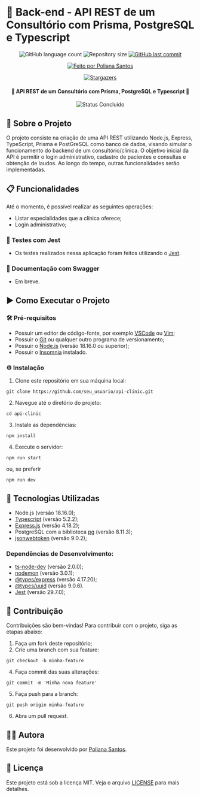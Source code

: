 # 💊 Back-end - API REST de um Consultório com Prisma, PostgreSQL e Typescript

<p align="center">
  <img alt="GitHub language count" src="https://img.shields.io/github/languages/count/polianams/api-clinic?color=blue">

  <img alt="Repository size" src="https://img.shields.io/github/repo-size/polianams/api-clinic">
  
  <a href="https://github.com/polianams/api-clinic/commits/master">
    <img alt="GitHub last commit" src="https://img.shields.io/github/last-commit/polianams/api-clinic">
  </a>
</p>
<p align="center">
   <a href="https://www.linkedin.com/in/polianams/">
    <img alt="Feito por Poliana Santos" src="https://img.shields.io/badge/feito-por%20Poliana%20Santos-blue">
   </a>
</p>
<p align="center">
   <a href="https://github.com/polianams/api-clinic/stargazers">
    <img alt="Stargazers" src="https://img.shields.io/github/stars/polianams/api-clinic?style=social">
  </a>
</p>

<h4 align="center"> 
	🚧 API REST de um Consultório com Prisma, PostgreSQL e Typescript 🚧
</h4>

<p align="center">
	<img alt="Status Concluído" src="https://img.shields.io/badge/STATUS-EM%20DESENVOLVIMENTO-red">
</p>

## 📝 Sobre o Projeto

O projeto consiste na criação de uma API REST utilizando Node.js, Express, TypeScript, Prisma e PostGreSQL como banco de dados, visando simular o funcionamento do backend de um consultório/clinica. O objetivo inicial da API é permitir o login administrativo, cadastro de pacientes e consultas e obtenção de laudos. Ao longo do tempo, outras funcionalidades serão implementadas.

## 📋 Funcionalidades

Até o momento, é possível realizar as seguintes operações:

- Listar especialidades que a clínica oferece;
- Login administrativo;

### 🎯 Testes com Jest

- Os testes realizados nessa aplicação foram feitos utilizando o [Jest](https://jestjs.io/pt-BR/).
  
### 📖 Documentação com Swagger

- Em breve.

## ▶️ Como Executar o Projeto

### 🛠️ Pré-requisitos

- Possuir um editor de código-fonte, por exemplo [VSCode](https://code.visualstudio.com/download) ou [Vim](https://www.vim.org/download.php);
- Possuir o [Git](https://git-scm.com/downloads) ou qualquer outro programa de versionamento;
- Possuir o [Node.js](https://nodejs.org/en/download/current) (versão 18.16.0 ou superior);
- Possuir o [Insomnia](https://insomnia.rest/download) instalado.

### ⚙️ Instalação

1. Clone este repositório em sua máquina local:
```
git clone https://github.com/seu_usuario/api-clinic.git
```
2. Navegue até o diretório do projeto:
```
cd api-clinic
```
3. Instale as dependências:
```
npm install
```
4. Execute o servidor:
```
npm run start
```
ou, se preferir
```
npm run dev
```
## 🚀 Tecnologias Utilizadas

- Node.js (versão 18.16.0);
- [Typescript](https://www.npmjs.com/package/typescript) (versão 5.2.2);
- [Express.js](https://www.npmjs.com/package/express) (versão 4.18.2);
- PostgreSQL com a biblioteca [pg]() (versão 8.11.3);
- [jsonwebtoken](https://www.npmjs.com/package/jsonwebtoken) (versão 9.0.2);

### Dependências de Desenvolvimento:

- [ts-node-dev](https://www.npmjs.com/package/ts-node-dev) (versão 2.0.0);
- [nodemon](https://www.npmjs.com/package/nodemon) (versão 3.0.1);
- [@types/express](https://www.npmjs.com/package/@types/express) (versão 4.17.20);
- [@types/uuid](https://www.npmjs.com/package/@types/uuid) (versão 9.0.6).
- [Jest](https://jestjs.io/pt-BR/) (versão 29.7.0);

## 🤝 Contribuição

Contribuições são bem-vindas! Para contribuir com o projeto, siga as etapas abaixo:

1. Faça um fork deste repositório;
2. Crie uma branch com sua feature:
```
git checkout -b minha-feature
```
4. Faça commit das suas alterações:
```
git commit -m 'Minha nova feature'
```
5. Faça push para a branch:
```
git push origin minha-feature
```
6. Abra um pull request.

## 🧙‍♂️ Autora

Este projeto foi desenvolvido por [Poliana Santos](https://github.com/polianams). 

## 📝 Licença

Este projeto está sob a licença MIT. Veja o arquivo [LICENSE](LICENSE) para mais detalhes.
